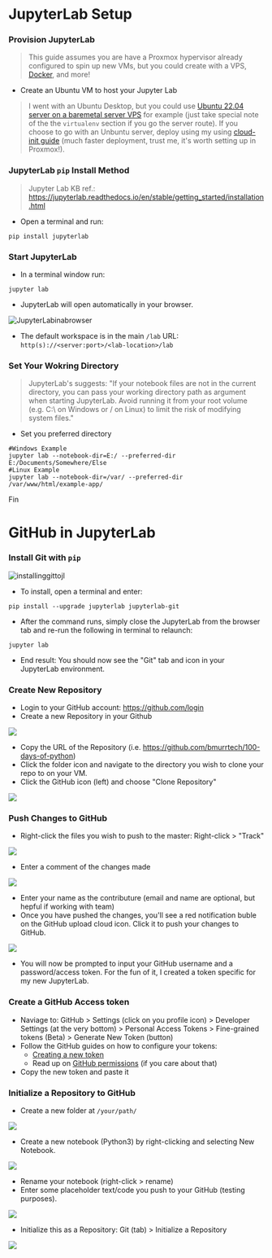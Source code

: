 # JupyterLab Setup

### Provision JupyterLab
> This guide assumes you are have a Proxmox hypervisor already configured to spin up new VMs, but you could create with a VPS, [Docker](https://jupyter-docker-stacks.readthedocs.io/en/latest/), and more!

- Create an Ubuntu VM to host your Jupyter Lab

> I went with an Ubuntu Desktop, but you could use [Ubuntu 22.04 server on a baremetal server VPS](https://docs.vultr.com/how-to-set-up-a-jupyterlab-environment-on-ubuntu-22-04) for example (just take special note of the the `virtualenv` section if you go the server route). If you choose to go with an Unbuntu server, deploy using my using [cloud-init guide](https://github.com/bmurrtech/how-to-homelab/blob/main/how-to_ultimate_proxmox.md#cloud-init-template) (much faster deployment, trust me, it's worth setting up in Proxmox!). 

### JupyterLab `pip` Install Method
> Jupyter Lab KB ref.: https://jupyterlab.readthedocs.io/en/stable/getting_started/installation.html

- Open a terminal and run:
```
pip install jupyterlab
```

### Start JupyterLab
- In a terminal window run:

```
jupyter lab
```
- JupyterLab will open automatically in your browser.

![JupyterLabinabrowser](https://i.imgur.com/k81QlMH.png)

- The default workspace is in the main `/lab` URL: `http(s)://<server:port>/<lab-location>/lab`

### Set Your Wokring Directory
> JupyterLab's suggests: "If your notebook files are not in the current directory, you can pass your working directory path as argument when starting JupyterLab. Avoid running it from your root volume (e.g. C:\ on Windows or / on Linux) to limit the risk of modifying system files."

- Set you preferred directory
```
#Windows Example
jupyter lab --notebook-dir=E:/ --preferred-dir E:/Documents/Somewhere/Else
#Linux Example
jupyter lab --notebook-dir=/var/ --preferred-dir /var/www/html/example-app/
```

Fin

# GitHub in JupyterLab

### Install Git with `pip`

![installinggittojl](https://i.imgur.com/DgvkAUh.png)

- To install, open a terminal and enter:

```
pip install --upgrade jupyterlab jupyterlab-git
```

- After the command runs, simply close the JupyterLab from the browser tab and re-run the following in terminal to relaunch:

```
jupyter lab
```

- End result: You should now see the "Git" tab and icon in your JupyterLab environment.

### Create New Repository

- Login to your GitHub account: https://github.com/login
- Create a new Repository in your Github

![](https://i.imgur.com/4N6xDhP.png)

- Copy the URL of the Repository (i.e. https://github.com/bmurrtech/100-days-of-python)
- Click the folder icon and navigate to the directory you wish to clone your repo to on your VM.
- Click the GitHub icon (left) and choose "Clone Repository"

![](https://i.imgur.com/UnEQ42g.png)

### Push Changes to GitHub

- Right-click the files you wish to push to the master: Right-click > "Track"

![](https://i.imgur.com/AC12Coz.png)

- Enter a comment of the changes made

![](https://i.imgur.com/dugz6lL.png)

- Enter your name as the contributure (email and name are optional, but hepful if working with team)
- Once you have pushed the changes, you'll see a red notification buble on the GitHub upload cloud icon. Click it to push your changes to GitHub.

![](https://i.imgur.com/LPGgKGL.png)

- You will now be prompted to input your GitHub username and a password/access token. For the fun of it, I created a token specific for my new JupyterLab.

### Create a GitHub Access token
- Naviage to: GitHub > Settings (click on you profile icon) > Developer Settings (at the very bottom) > Personal Access Tokens > Fine-grained tokens (Beta) > Generate New Token (button)
- Follow the GitHub guides on how to configure your tokens:
    - [Creating a new token](https://docs.github.com/en/authentication/keeping-your-account-and-data-secure/managing-your-personal-access-tokens)
    - Read up on [GitHub permissions](https://docs.github.com/rest/overview/permissions-required-for-fine-grained-personal-access-tokens) (if you care about that)
- Copy the new token and paste it 

### Initialize a Repository to GitHub

- Create a new folder at `/your/path/`

![](https://i.imgur.com/A9LXy51.png)

- Create a new notebook (Python3) by right-clicking and selecting New Notebook.

![](https://i.imgur.com/2xJy5Fr.png)

- Rename your notebook (right-click > rename)
- Enter some placeholder text/code you push to your GitHub (testing purposes).

![](https://i.imgur.com/08PNPCR.png)

- Initialize this as a Repository: Git (tab) > Initialize a Repository

![](https://i.imgur.com/WrVYb5v.png)
